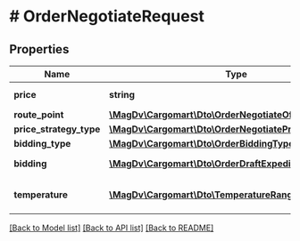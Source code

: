 # # OrderNegotiateRequest

## Properties

Name | Type | Description | Notes
------------ | ------------- | ------------- | -------------
**price** | **string** | Новая цена заявки с НДС |
**route_point** | [**\MagDv\Cargomart\Dto\OrderNegotiateOfferPoint[]**](OrderNegotiateOfferPoint.md) |  | [optional]
**price_strategy_type** | [**\MagDv\Cargomart\Dto\OrderNegotiatePriceStrategyType**](OrderNegotiatePriceStrategyType.md) |  | [optional]
**bidding_type** | [**\MagDv\Cargomart\Dto\OrderBiddingType**](OrderBiddingType.md) |  | [optional]
**bidding** | [**\MagDv\Cargomart\Dto\OrderDraftExpeditorBidding**](OrderDraftExpeditorBidding.md) | Настройки торгов | [optional]
**temperature** | [**\MagDv\Cargomart\Dto\TemperatureRange**](TemperatureRange.md) | Температурный режим в цельсиях | [optional]

[[Back to Model list]](../../README.md#models) [[Back to API list]](../../README.md#endpoints) [[Back to README]](../../README.md)
